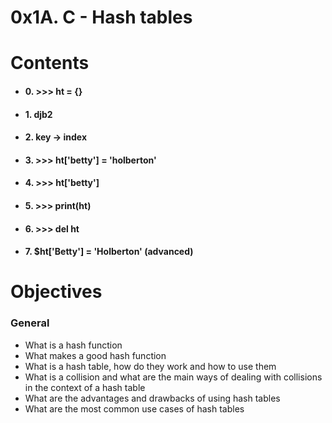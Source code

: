 
# 0x1A. C - Hash tables

  

# **Contents**

  
-  #### 0. >>> ht = {}

-  #### 1. djb2
  
-  #### 2. key -> index

-  #### 3. >>> ht['betty'] = 'holberton'  

-  #### 4. >>> ht['betty']

-  #### 5. >>> print(ht)

-  #### 6. >>> del ht

-  #### 7. $ht['Betty'] = 'Holberton' (advanced)


# Objectives



### General

-   What is a hash function
-   What makes a good hash function
-   What is a hash table, how do they work and how to use them
-   What is a collision and what are the main ways of dealing with collisions in the context of a hash table
-   What are the advantages and drawbacks of using hash tables
-   What are the most common use cases of hash tables
